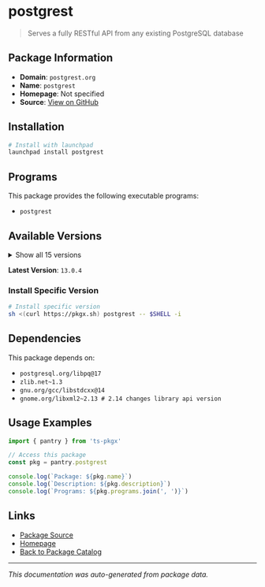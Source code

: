 # postgrest

> Serves a fully RESTful API from any existing PostgreSQL database

## Package Information

- **Domain**: `postgrest.org`
- **Name**: `postgrest`
- **Homepage**: Not specified
- **Source**: [View on GitHub](https://github.com/pkgxdev/pantry/tree/main/projects/postgrest.org/package.yml)

## Installation

```bash
# Install with launchpad
launchpad install postgrest
```

## Programs

This package provides the following executable programs:

- `postgrest`

## Available Versions

<details>
<summary>Show all 15 versions</summary>

- `13.0.4`, `13.0.3`, `13.0.2`, `13.0.1`, `13.0.0`
- `12.2.12`, `12.2.11`, `12.2.10`, `12.2.9`, `12.2.8`
- `12.2.7`, `12.2.6`, `12.2.5`, `12.2.4`, `12.2.3`

</details>

**Latest Version**: `13.0.4`

### Install Specific Version

```bash
# Install specific version
sh <(curl https://pkgx.sh) postgrest -- $SHELL -i
```

## Dependencies

This package depends on:

- `postgresql.org/libpq@17`
- `zlib.net~1.3`
- `gnu.org/gcc/libstdcxx@14`
- `gnome.org/libxml2~2.13 # 2.14 changes library api version`

## Usage Examples

```typescript
import { pantry } from 'ts-pkgx'

// Access this package
const pkg = pantry.postgrest

console.log(`Package: ${pkg.name}`)
console.log(`Description: ${pkg.description}`)
console.log(`Programs: ${pkg.programs.join(', ')}`)
```

## Links

- [Package Source](https://github.com/pkgxdev/pantry/tree/main/projects/postgrest.org/package.yml)
- [Homepage](#)
- [Back to Package Catalog](../package-catalog.md)

---

*This documentation was auto-generated from package data.*

